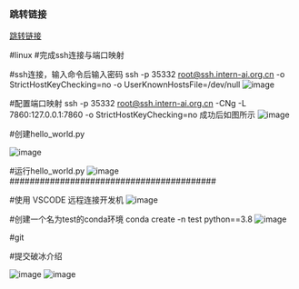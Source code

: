 ### **跳转链接**
[跳转链接](https://github.com/InternLM/Tutorial)


#linux
#完成ssh连接与端口映射

#ssh连接，输入命令后输入密码
ssh -p 35332 root@ssh.intern-ai.org.cn -o StrictHostKeyChecking=no -o UserKnownHostsFile=/dev/null
![image](https://github.com/user-attachments/assets/ad297a33-5d12-47c7-8cb4-36e310c07dcc)

#配置端口映射
ssh -p 35332 root@ssh.intern-ai.org.cn -CNg -L 7860:127.0.0.1:7860 -o StrictHostKeyChecking=no
成功后如图所示
![image](https://github.com/user-attachments/assets/0ef1a61c-e35b-470b-9b2c-1813d1600137)

#创建hello_world.py

![image](https://github.com/user-attachments/assets/36e942b7-a275-4e4d-aac4-6b57a5a0142f)

#运行hello_world.py
![image](https://github.com/user-attachments/assets/a98ee260-0712-4198-8c48-8d85f61c47ac)
#########################################

#使用 VSCODE 远程连接开发机
![image](https://github.com/user-attachments/assets/b958809a-8246-42f4-a104-840bfae5cfa6)

#创建一个名为test的conda环境
conda create -n test python==3.8
![image](https://github.com/user-attachments/assets/a2936a95-cc10-4c68-a4d3-e1e659e582fd)



#git

#提交破冰介绍

![image](https://github.com/user-attachments/assets/5605ff6d-bdd9-42d2-88ee-2819bbc93f20)
![image](https://github.com/user-attachments/assets/2b87236a-badd-4656-98bc-bbaa68debf9f)




